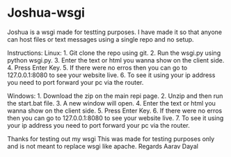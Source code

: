# Joshua-wsgi
Joshua is a wsgi made for testting purposes.
I have made it so that anyone can host files or text messages using a single repo and no setup.

Instructions:
  Linux:
    1. Git clone the repo using git.
    2. Run the wsgi.py using python wsgi.py.
    3. Enter the text or html you wanna show on the client side.
    4. Press Enter Key.
    5. If there were no erros then you can go to 127.0.0.1:8080 to see your website live.
    6. To see it using your ip address you need to port forward your pc via the router.
    
  Windows:
    1. Download the zip on the main repi page.
    2. Unzip and then run the start.bat file.
    3. A new window will open.
    4. Enter the text or html you wanna show on the client side.
    5. Press Enter Key.
    6. If there were no erros then you can go to 127.0.0.1:8080 to see your website live.
    7. To see it using your ip address you need to port forward your pc via the router.
    
Thanks for testing out my wsgi
This was made for testing purposes only and is not meant to replace wsgi like apache.
Regards Aarav Dayal
